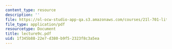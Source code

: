 ```yaml
---
content_type: resource
description: ''
file: https://ol-ocw-studio-app-qa.s3.amazonaws.com/courses/21l-701-literary-interpretation-interpreting-poetry-fall-2003/1f345b8822e7d380b9f52323f8c3a5ea_lecture9c.pdf
file_type: application/pdf
resourcetype: Document
title: lecture9c.pdf
uid: 1f345b88-22e7-d380-b9f5-2323f8c3a5ea
---
```

